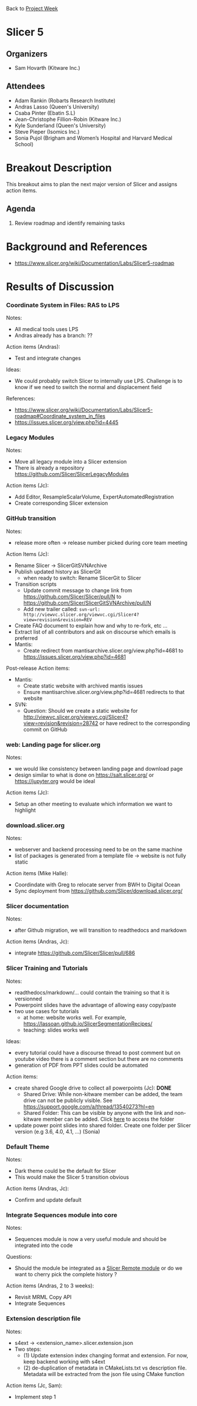 Back to [Project Week](../../README.md)

# Slicer 5

## Organizers

- Sam Hovarth (Kitware Inc.)

## Attendees

- Adam Rankin (Robarts Research Institute)
- Andras Lasso (Queen's University)
- Csaba Pinter (Ebatin S.L)
- Jean-Christophe Fillion-Robin (Kitware Inc.)
- Kyle Sunderland (Queen's University) 
- Steve Pieper (Isomics Inc.)
- Sonia Pujol (Brigham and Women’s Hospital and Harvard Medical School)

# Breakout Description

This breakout aims to plan the next major version of Slicer and assigns action items.

## Agenda

<!-- Describe topics and schedule. -->

1. Review roadmap and identify remaining tasks


# Background and References

* https://www.slicer.org/wiki/Documentation/Labs/Slicer5-roadmap


# Results of Discussion

<!-- To be filled out after the event. -->

### Coordinate System in Files: RAS to LPS

Notes:
* All medical tools uses LPS
* Andras already has a branch: ??

Action items (Andras):
  * Test and integrate changes

Ideas:
* We could probably switch Slicer to internally use LPS. Challenge is to know if we need to switch the normal and displacement field

References:
* https://www.slicer.org/wiki/Documentation/Labs/Slicer5-roadmap#Coordinate_system_in_files
* https://issues.slicer.org/view.php?id=4445

### Legacy Modules

Notes:
* Move all legacy module into a Slicer extension
* There is already a repository https://github.com/Slicer/SlicerLegacyModules

Action items (Jc):
* Add Editor, ResampleScalarVolume, ExpertAutomatedRegistration
* Create corresponding Slicer extension

### GitHub transition

Notes:
* release more often -> release number picked during core team meeting

Action Items (Jc):
* Rename Slicer -> SlicerGitSVNArchive
* Publish updated history as SlicerGit
  * when ready to switch: Rename SlicerGit to Slicer
* Transition scripts
  * Update commit message to change link from https://github.com/Slicer/Slicer/pull/N  to https://github.com/Slicer/SlicerGitSVNArchive/pull/N
  * Add new trailer called: `svn-url: http://viewvc.slicer.org/viewvc.cgi/Slicer4?view=revision&revision=REV`
* Create FAQ document to explain how and why to re-fork, etc ...
* Extract list of all contributors and ask on discourse which emails is preferred
* Mantis:
  * Create redirect from mantisarchive.slicer.org/view.php?id=4681 to https://issues.slicer.org/view.php?id=4681
  
Post-release Action items:
* Mantis:
  * Create static website with archived mantis issues
  * Ensure mantisarchive.slicer.org/view.php?id=4681 redirects to that website
* SVN:
  * Question: Should we create a static website for http://viewvc.slicer.org/viewvc.cgi/Slicer4?view=revision&revision=28742 or have redirect to the corresponding commit on GitHub

### web: Landing page for slicer.org

Notes:
* we would like consistency between landing page and download page
* design similar to what is done on https://salt.slicer.org/ or https://jupyter.org would be ideal

Action items (Jc):
* Setup an other meeting to evaluate which information we want to highlight

### download.slicer.org

Notes:
* webserver and backend processing need to be on the same machine
* list of packages is generated from a template file -> website is not fully static

Action items (Mike Halle):
* Coordindate with Greg to relocate server from BWH to Digital Ocean
* Sync deployment from https://github.com/Slicer/download.slicer.org/

### Slicer documentation

Notes:
* after Github migration, we will transition to readthedocs and markdown

Action items (Andras, Jc):
* integrate https://github.com/Slicer/Slicer/pull/686 

### Slicer Training and Tutorials

Notes:
* readthedocs/markdown/... could contain the training so that it is versionned
* Powerpoint slides have the advantage of allowing easy copy/paste
* two use cases for tutorials
  * at home: website works well. For example, https://lassoan.github.io/SlicerSegmentationRecipes/
  * teaching: slides works well
  
Ideas:
* every tutorial could have a discourse thread to post comment but on youtube video there is a comment section but there are no comments
* generation of PDF from PPT slides could be automated

Action items:
* create shared Google drive to collect all powerpoints (Jc): **DONE**
  * Shared Drive: While non-kitware member can be added, the team drive can not be publicly visible. See https://support.google.com/a/thread/13540273?hl=en
  * Shared Folder: This can be visible by anyone with the link and non-kitware member can be added. Click [here](https://drive.google.com/drive/folders/1aU77cEqkEBl8764-IL-hdX067YYjZUE1?usp=sharing) to access the folder
* update power point slides into shared folder. Create one folder per Slicer version (e.g 3.6, 4.0, 4.1, ...) (Sonia)
  

### Default Theme

Notes:
* Dark theme could be the default for Slicer
* This would make the Slicer 5 transition obvious

Action items (Andras, Jc):
* Confirm and update default

### Integrate Sequences module into core

Notes:
* Sequences module is now a very useful module and should be integrated into the code

Questions:
* Should the module be integrated as a [Slicer Remote module](https://www.slicer.org/wiki/Documentation/Nightly/Developers/Build_system/Remote_Module) or do we want to cherry pick the complete history ? 

Action items (Andras, 2 to 3 weeks):
* Revisit MRML Copy API 
* Integrate Sequences

### Extension description file

Notes:
* s4ext -> <extension_name>.slicer.extension.json
* Two steps:
  * (1) Update extension index changing format and extension. For now, keep backend working with s4ext
  * (2) de-duplication of metadata in CMakeLists.txt vs description file. Metadata will be extracted from the json file using CMake function
  
Action items (Jc, Sam):
* Implement step 1
